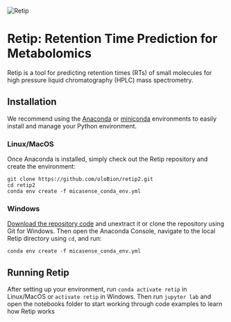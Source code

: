 ![Retip](../images/retip_logo.png)

# Retip: Retention Time Prediction for Metabolomics

Retip is a tool for predicting retention times (RTs) of small molecules for high pressure liquid chromatography (HPLC) mass spectrometry.

## Installation

We recommend using the [Anaconda](https://www.anaconda.com/download/) or [miniconda](https://conda.io/miniconda.html) environments to easily install and manage your Python environment.  

### Linux/MacOS

Once Anaconda is installed, simply check out the Retip repository and create the environment:

```shell
git clone https://github.com/oloBion/retip2.git
cd retip2
conda env create -f micasense_conda_env.yml
```

### Windows

[Download the repository code](https://github.com/oloBion/retip2/archive/master.zip) and unextract it or clone the repository using Git for Windows.  Then open the Anaconda Console, navigate to the local Retip directory using `cd`, and run:

```shell
conda env create -f micasense_conda_env.yml
```

## Running Retip

After setting up your environment, run `conda activate retip` in Linux/MacOS or `activate retip` in Windows.  Then run `jupyter lab` and open the notebooks folder to start working through code examples to learn how Retip works
